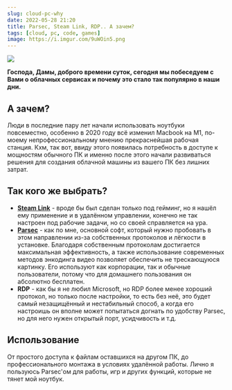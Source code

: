```yaml
---
slug: cloud-pc-why
date: 2022-05-28 21:20
title: Parsec, Steam Link, RDP.. А зачем?
tags: [cloud, pc, code, games]
image: https://i.imgur.com/9uWOin5.png
---
```


![](https://i.imgur.com/9uWOin5.png)

**Господа, Дамы, доброго времени суток, сегодня мы побеседуем с Вами о облачных сервисах и почему это стало так популярно в наши дни.**

## А зачем?

Люди в последние пару лет начали использовать ноутбуки повсеместно, особенно в 2020 году всё изменил Macbook на M1, по-моему непрофессиональному мнению прекраснейшая рабочая станция. Кхм, так вот, ввиду этого появилась потребность в доступе к мощностям обычного ПК и именно после этого начали развиваться решения для создания облачной машины из вашего ПК без лишних затрат.

<!--truncate-->

## Так кого же выбрать?

- [**Steam Link**](https://store.steampowered.com/streaming/) - вроде бы был сделан только под гейминг, но я нашёл ему применение и в удалённом управлении, конечно не так настроен под рабочие задачи, но со своей справляется на ура.
- [**Parsec**](https://parsec.app/) - как по мне, основной софт, который нужно пробовать в этом направлении из-за собственных протоколов и лёгкости в установке. Благодаря собственным протоколам достигается максимальная эффективность, а также использование современных методов энкодинга видео позволяет обеспечить не трескающуюся картинку. Его используют как корпорации, так и обычные пользователи, потому что для домашнего пользования он абсолютно бесплатен.
- **RDP** - как бы я не любил Microsoft, но RDP более менее хороший протокол, но только после настройки, то есть без неё, это будет самый незащищённый и нестабильный способ, а когда его настроишь он вполне может попытаться догнать по удобству Parsec, но для него нужен открытый порт, усидчивость и т.д.

## Использование

От простого доступа к файлам оставшихся на другом ПК, до профессионального монтажа в условиях удалённой работы.
Лично я пользуюсь Parsec'ом для работы, игр и других функций, которые не тянет мой ноутбук.